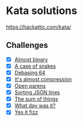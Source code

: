 # Kata solutions

https://hackattic.com/kata/

## Challenges

- [x] [Almost binary](almost_binary.hs)
- [x] [A case of snakes](case_of_snakes.hs)
- [x] [Debasing 64](debasing_64.hs)
- [x] [It's almost compression](its_almost_compression.hs)
- [x] [Open parens](open_parens.hs)
- [x] [Sorting JSON lines](sorting_json.rb)
- [x] [The sum of things](sum_of_things.hs)
- [x] [What day was it?](what_day_was_it.hs)
- [x] [Yes it fizz](yes_it_fizz.hs)

